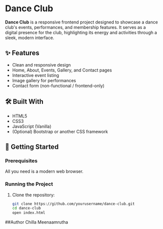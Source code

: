 # Dance Club

**Dance Club** is a responsive frontend project designed to showcase a dance club's events, performances, and membership features. It serves as a digital presence for the club, highlighting its energy and activities through a sleek, modern interface.

## ✨ Features

- Clean and responsive design
- Home, About, Events, Gallery, and Contact pages
- Interactive event listing
- Image gallery for performances
- Contact form (non-functional / frontend-only)

## 🛠 Built With

- HTML5
- CSS3
- JavaScript (Vanilla)
- (Optional) Bootstrap or another CSS framework

## 🚀 Getting Started

### Prerequisites

All you need is a modern web browser.

### Running the Project

1. Clone the repository:

   ```bash
   git clone https://github.com/yourusername/dance-club.git
   cd dance-club
   open index.html  
##Author 
Chilla Meenaamrutha
